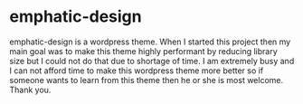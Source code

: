 # emphatic-design
emphatic-design is a wordpress theme. When I started this project then my main goal was to make this theme highly performant by reducing library size but I could not do that due to shortage of time. I am extremely busy and I can not afford time to make this wordpress theme more better so if someone wants to learn from this theme then he or she is most welcome. Thank you.
